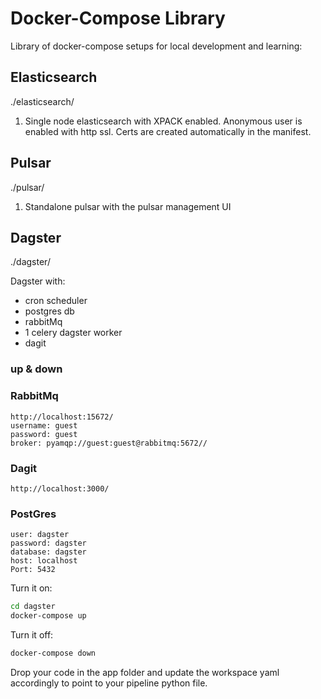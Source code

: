 # Docker-Compose Library

Library of docker-compose setups for local development and learning:

## Elasticsearch

./elasticsearch/

1. Single node elasticsearch with XPACK enabled. Anonymous user is enabled with http ssl. Certs are created automatically in the manifest.

## Pulsar

./pulsar/

1. Standalone pulsar with the pulsar management UI

## Dagster

./dagster/


Dagster with:
* cron scheduler
* postgres db
* rabbitMq
* 1 celery dagster worker
* dagit

### up & down

### RabbitMq

    http://localhost:15672/
    username: guest
    password: guest
    broker: pyamqp://guest:guest@rabbitmq:5672//

### Dagit

    http://localhost:3000/

### PostGres

    user: dagster
    password: dagster
    database: dagster
    host: localhost
    Port: 5432

Turn it on:
```bash
cd dagster
docker-compose up
```

Turn it off:
```bash
docker-compose down
```




Drop your code in the app folder and update the workspace yaml accordingly to point to your pipeline python file.
